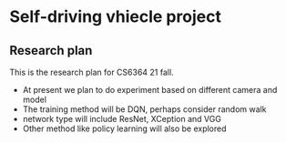 # Self-driving vhiecle project

## Research plan

This is the research plan for CS6364 21 fall.

- At present we plan to do experiment based on different camera and model
- The training method will be DQN, perhaps consider random walk
- network type will include ResNet, XCeption and VGG
- Other method like policy learning will also be explored
